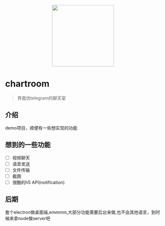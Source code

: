 
<p align="center"><a href="https://hazlank.github.io/chatroom" target="_blank"><img width="200px" src="https://timgsa.baidu.com/timg?image&quality=80&size=b9999_10000&sec=1516878947&di=db7ccc4ed4c4789149abebe5e7051986&imgtype=jpg&er=1&src=http%3A%2F%2Fimg.25pp.com%2Fuploadfile%2Fapp%2Ficon%2F20150924%2F1443042361590657.jpg"></a></p>

# chartroom

> 界面仿telegram的聊天室

## 介绍
demo项目，顺便有一些想实现的功能

## 想到的一些功能
- [ ] 视频聊天 
- [ ] 语音发送
- [ ] 文件传输
- [ ] 截图
- [ ] 很酷的h5 API(notification)

## 后期
套个electron做桌面端,emmmm,大部分功能需要后台来做,也不会其他语言，到时候来拿node做server吧
